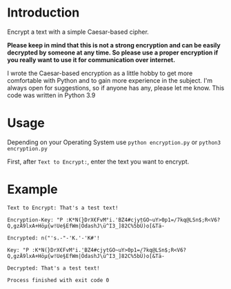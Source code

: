 # Introduction
Encrypt a text with a simple Caesar-based cipher.

**Please keep in mind that this is not a strong encryption and can be easily decrypted by someone at any time. So please use a proper encryption if you really want to use it for communication over internet.**

I wrote the Caesar-based encryption as a little hobby to get more comfortable with Python and to gain more experience in the subject.
I'm always open for suggestions, so if anyone has any, please let me know.
This code was written in Python 3.9

# Usage
Depending on your Operating System use `python encryption.py` or `python3 encryption.py`

First, after `Text to Encrypt:`, enter the text you want to encrypt.


# Example
`Text to Encrypt: That's a test text!`

`Encryption-Key: "P :K*N(}DrX€FvM°i.'BZ4#cjytGO~uY>0p1=/7kq@LSn$;R<V6?Q,gzÄ9lxA+Höµ{w!Ue§EfWm|ÖdashJ\ü^I3_]82C%5bÜ)o[&Tä-`

`Encrypted: n("'s.-"-'K.'-'K#'!`

`Key: "P :K*N(}DrX€FvM°i.'BZ4#cjytGO~uY>0p1=/7kq@LSn$;R<V6?Q,gzÄ9lxA+Höµ{w!Ue§EfWm|ÖdashJ\ü^I3_]82C%5bÜ)o[&Tä-`

`Decrypted: That's a test text!`

`Process finished with exit code 0`
